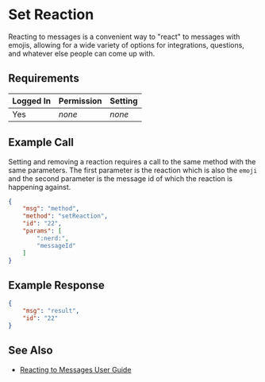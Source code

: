 # Set Reaction

Reacting to messages is a convenient way to "react" to messages with emojis, allowing for a wide variety of options for integrations, questions, and whatever else people can come up with.

## Requirements

| Logged In | Permission | Setting |
| --------- | ---------- | ------- |
| Yes       | _none_     | _none_  |

## Example Call

Setting and removing a reaction requires a call to the same method with the same parameters. The first parameter is the reaction which is also the `emoji` and the second parameter is the message id of which the reaction is happening against.

```json
{
    "msg": "method",
    "method": "setReaction",
    "id": "22",
    "params": [
        ":nerd:",
        "messageId"
    ]
}
```

## Example Response

```json
{
    "msg": "result",
    "id": "22"
}
```

## See Also

- [Reacting to Messages User Guide][1]

[1]: ../../../../user-guides/messaging/
